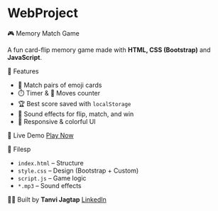 # WebProject
🎮 Memory Match Game

A fun card-flip memory game made with **HTML, CSS (Bootstrap)** and **JavaScript**.

🔹 Features
- 🧠 Match pairs of emoji cards  
- ⏱️ Timer & 🔁 Moves counter  
- 🏆 Best score saved with `localStorage`  
- 🎵 Sound effects for flip, match, and win  
- 📱 Responsive & colorful UI

 🚀 Live Demo
[Play Now](https://memory-matchbytanvi.netlify.app/)

📁 Filesp
- `index.html` – Structure  
- `style.css` – Design (Bootstrap + Custom)  
- `script.js` – Game logic  
- `*.mp3` – Sound effects

🙋‍♀️ Built by
**Tanvi Jagtap**
[LinkedIn](https://www.linkedin.com/in/tanvi-jagtap-367749359/)

